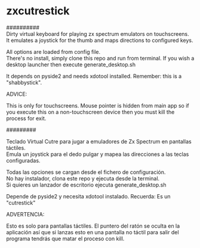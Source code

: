 # zxcutrestick   
##########   
Dirty virtual keyboard for playing zx spectrum emulators on touchscreens.   
It emulates a joystick for the thumb and maps directions to configured keys.   

All options are loaded from config file.   
There's no install, simply clone this repo and run from terminal.
If you wish a desktop launcher then execute generate_desktop.sh

It depends on pyside2 and needs xdotool installed. Remember: this is a "shabbystick".   

ADVICE:

This is only for touchscreens. Mouse pointer is hidden from main app so if you execute this
on a non-touchscreen device then you must kill the process for exit.


#########   
   
Teclado Virtual Cutre para jugar a emuladores de Zx Spectrum en pantallas táctiles.   
Emula un joystick para el dedo pulgar y mapea las direcciones a las teclas configuradas.   
   
Todas las opciones se cargan desde el fichero de configuración.   
No hay instalador, clona este repo y ejecuta desde la terminal.   
Si quieres un lanzador de escritorio ejecuta generate_desktop.sh

Depende de pyside2 y necesita xdotool instalado. Recuerda: Es un "cutrestick"   

ADVERTENCIA:

Esto es solo para pantallas táctiles. El puntero del ratón se oculta en la aplicación
así que si lanzas esto en una pantalla no táctil para salir del programa tendrás
que matar el proceso con kill. 
